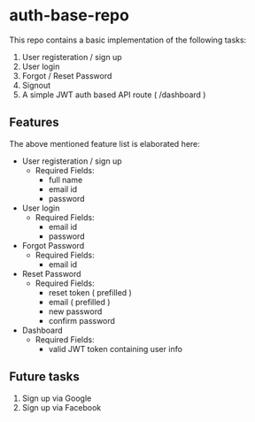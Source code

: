 # auth-base-repo
This repo contains a basic implementation of the following tasks:
1. User registeration / sign up
2. User login 
3. Forgot / Reset Password
4. Signout
5. A simple JWT auth based API route ( /dashboard )

## Features
The above mentioned feature list is elaborated here:
  - User registeration / sign up 
    - Required Fields:
      - full name
      - email id
      - password
  - User login
    - Required Fields:
      - email id
      - password
  - Forgot Password
    - Required Fields:
      - email id
  - Reset Password
    - Required Fields:
      - reset token ( prefilled )
      - email ( prefilled )
      - new password
      - confirm password
   - Dashboard
      - Required Fields:
        - valid JWT token containing user info
  
## Future tasks
1. Sign up via Google
1. Sign up via Facebook
